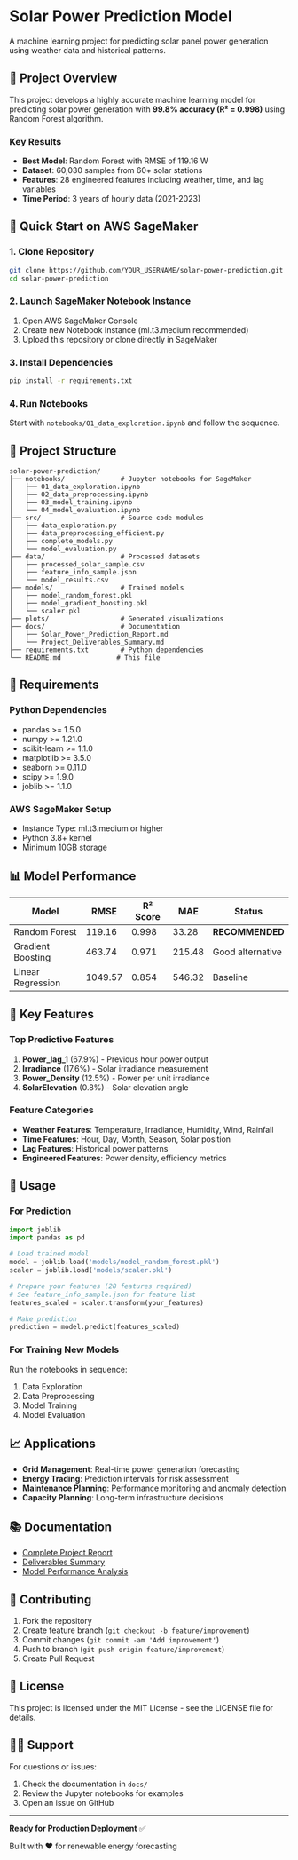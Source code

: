 # Solar Power Prediction Model

A machine learning project for predicting solar panel power generation using weather data and historical patterns.

## 🎯 Project Overview

This project develops a highly accurate machine learning model for predicting solar power generation with **99.8% accuracy (R² = 0.998)** using Random Forest algorithm.

### Key Results
- **Best Model**: Random Forest with RMSE of 119.16 W
- **Dataset**: 60,030 samples from 60+ solar stations
- **Features**: 28 engineered features including weather, time, and lag variables
- **Time Period**: 3 years of hourly data (2021-2023)

## 🚀 Quick Start on AWS SageMaker

### 1. Clone Repository
```bash
git clone https://github.com/YOUR_USERNAME/solar-power-prediction.git
cd solar-power-prediction
```

### 2. Launch SageMaker Notebook Instance
1. Open AWS SageMaker Console
2. Create new Notebook Instance (ml.t3.medium recommended)
3. Upload this repository or clone directly in SageMaker

### 3. Install Dependencies
```bash
pip install -r requirements.txt
```

### 4. Run Notebooks
Start with `notebooks/01_data_exploration.ipynb` and follow the sequence.

## 📁 Project Structure

```
solar-power-prediction/
├── notebooks/              # Jupyter notebooks for SageMaker
│   ├── 01_data_exploration.ipynb
│   ├── 02_data_preprocessing.ipynb
│   ├── 03_model_training.ipynb
│   └── 04_model_evaluation.ipynb
├── src/                    # Source code modules
│   ├── data_exploration.py
│   ├── data_preprocessing_efficient.py
│   ├── complete_models.py
│   └── model_evaluation.py
├── data/                   # Processed datasets
│   ├── processed_solar_sample.csv
│   ├── feature_info_sample.json
│   └── model_results.csv
├── models/                 # Trained models
│   ├── model_random_forest.pkl
│   ├── model_gradient_boosting.pkl
│   └── scaler.pkl
├── plots/                  # Generated visualizations
├── docs/                   # Documentation
│   ├── Solar_Power_Prediction_Report.md
│   └── Project_Deliverables_Summary.md
├── requirements.txt        # Python dependencies
└── README.md              # This file
```

## 🔧 Requirements

### Python Dependencies
- pandas >= 1.5.0
- numpy >= 1.21.0
- scikit-learn >= 1.1.0
- matplotlib >= 3.5.0
- seaborn >= 0.11.0
- scipy >= 1.9.0
- joblib >= 1.1.0

### AWS SageMaker Setup
- Instance Type: ml.t3.medium or higher
- Python 3.8+ kernel
- Minimum 10GB storage

## 📊 Model Performance

| Model | RMSE | R² Score | MAE | Status |
|-------|------|----------|-----|--------|
| Random Forest | 119.16 | 0.998 | 33.28 | **RECOMMENDED** |
| Gradient Boosting | 463.74 | 0.971 | 215.48 | Good alternative |
| Linear Regression | 1049.57 | 0.854 | 546.32 | Baseline |

## 🎯 Key Features

### Top Predictive Features
1. **Power_lag_1** (67.9%) - Previous hour power output
2. **Irradiance** (17.6%) - Solar irradiance measurement  
3. **Power_Density** (12.5%) - Power per unit irradiance
4. **SolarElevation** (0.8%) - Solar elevation angle

### Feature Categories
- **Weather Features**: Temperature, Irradiance, Humidity, Wind, Rainfall
- **Time Features**: Hour, Day, Month, Season, Solar position
- **Lag Features**: Historical power patterns
- **Engineered Features**: Power density, efficiency metrics

## 🔄 Usage

### For Prediction
```python
import joblib
import pandas as pd

# Load trained model
model = joblib.load('models/model_random_forest.pkl')
scaler = joblib.load('models/scaler.pkl')

# Prepare your features (28 features required)
# See feature_info_sample.json for feature list
features_scaled = scaler.transform(your_features)

# Make prediction
prediction = model.predict(features_scaled)
```

### For Training New Models
Run the notebooks in sequence:
1. Data Exploration
2. Data Preprocessing  
3. Model Training
4. Model Evaluation

## 📈 Applications

- **Grid Management**: Real-time power generation forecasting
- **Energy Trading**: Prediction intervals for risk assessment
- **Maintenance Planning**: Performance monitoring and anomaly detection
- **Capacity Planning**: Long-term infrastructure decisions

## 📚 Documentation

- [Complete Project Report](docs/Solar_Power_Prediction_Report.md)
- [Deliverables Summary](docs/Project_Deliverables_Summary.md)
- [Model Performance Analysis](plots/)

## 🤝 Contributing

1. Fork the repository
2. Create feature branch (`git checkout -b feature/improvement`)
3. Commit changes (`git commit -am 'Add improvement'`)
4. Push to branch (`git push origin feature/improvement`)
5. Create Pull Request

## 📄 License

This project is licensed under the MIT License - see the LICENSE file for details.

## 🙋‍♂️ Support

For questions or issues:
1. Check the documentation in `docs/`
2. Review the Jupyter notebooks for examples
3. Open an issue on GitHub

---

**Ready for Production Deployment** ✅

Built with ❤️ for renewable energy forecasting

